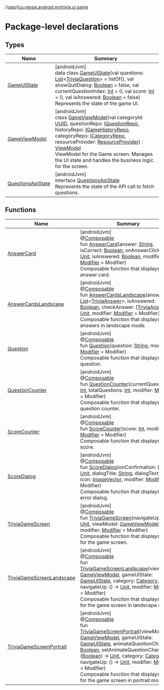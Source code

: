 //[app](../../index.md)/[icu.repsaj.android.mytrivia.ui.game](index.md)

# Package-level declarations

## Types

| Name                                               | Summary                                                                                                                                                                                                                                                                                                                                                                                                                                                                                                                                                                                                                                                                                                                                                                           |
|----------------------------------------------------|-----------------------------------------------------------------------------------------------------------------------------------------------------------------------------------------------------------------------------------------------------------------------------------------------------------------------------------------------------------------------------------------------------------------------------------------------------------------------------------------------------------------------------------------------------------------------------------------------------------------------------------------------------------------------------------------------------------------------------------------------------------------------------------|
| [GameUIState](-game-u-i-state/index.md)            | [androidJvm]<br>data class [GameUIState](-game-u-i-state/index.md)(val questions: [List](https://kotlinlang.org/api/latest/jvm/stdlib/kotlin.collections/-list/index.html)&lt;[TriviaQuestion](../icu.repsaj.android.mytrivia.model/-trivia-question/index.md)&gt; = listOf(), val showQuitDialog: [Boolean](https://kotlinlang.org/api/latest/jvm/stdlib/kotlin/-boolean/index.html) = false, val currentQuestionIndex: [Int](https://kotlinlang.org/api/latest/jvm/stdlib/kotlin/-int/index.html) = 0, val score: [Int](https://kotlinlang.org/api/latest/jvm/stdlib/kotlin/-int/index.html) = 0, val isAnswered: [Boolean](https://kotlinlang.org/api/latest/jvm/stdlib/kotlin/-boolean/index.html) = false)<br>Represents the state of the game UI.                           |
| [GameViewModel](-game-view-model/index.md)         | [androidJvm]<br>class [GameViewModel](-game-view-model/index.md)(val categoryId: [UUID](https://developer.android.com/reference/kotlin/java/util/UUID.html), questionRepo: [IQuestionRepo](../icu.repsaj.android.mytrivia.data/-i-question-repo/index.md), historyRepo: [IGameHistoryRepo](../icu.repsaj.android.mytrivia.data/-i-game-history-repo/index.md), categoryRepo: [ICategoryRepo](../icu.repsaj.android.mytrivia.data/-i-category-repo/index.md), resourceProvider: [ResourceProvider](../icu.repsaj.android.mytrivia.ui.providers/-resource-provider/index.md)) : [ViewModel](https://developer.android.com/reference/kotlin/androidx/lifecycle/ViewModel.html)<br>ViewModel for the Game screen. Manages the UI state and handles the business logic for the screen. |
| [QuestionsApiState](-questions-api-state/index.md) | [androidJvm]<br>interface [QuestionsApiState](-questions-api-state/index.md)<br>Represents the state of the API call to fetch questions.                                                                                                                                                                                                                                                                                                                                                                                                                                                                                                                                                                                                                                          |

## Functions

| Name                                                          | Summary                                                                                                                                                                                                                                                                                                                                                                                                                                                                                                                                                                                                                                                                                                                                                                                                                                                                                                                                                                                                     |
|---------------------------------------------------------------|-------------------------------------------------------------------------------------------------------------------------------------------------------------------------------------------------------------------------------------------------------------------------------------------------------------------------------------------------------------------------------------------------------------------------------------------------------------------------------------------------------------------------------------------------------------------------------------------------------------------------------------------------------------------------------------------------------------------------------------------------------------------------------------------------------------------------------------------------------------------------------------------------------------------------------------------------------------------------------------------------------------|
| [AnswerCard](-answer-card.md)                                 | [androidJvm]<br>@[Composable](https://developer.android.com/reference/kotlin/androidx/compose/runtime/Composable.html)<br>fun [AnswerCard](-answer-card.md)(answer: [String](https://kotlinlang.org/api/latest/jvm/stdlib/kotlin/-string/index.html), isCorrect: [Boolean](https://kotlinlang.org/api/latest/jvm/stdlib/kotlin/-boolean/index.html), onAnswerClick: () -&gt; [Unit](https://kotlinlang.org/api/latest/jvm/stdlib/kotlin/-unit/index.html), isAnswered: [Boolean](https://kotlinlang.org/api/latest/jvm/stdlib/kotlin/-boolean/index.html), modifier: [Modifier](https://developer.android.com/reference/kotlin/androidx/compose/ui/Modifier.html) = Modifier)<br>Composable function that displays an answer card.                                                                                                                                                                                                                                                                          |
| [AnswerCardsLandscape](-answer-cards-landscape.md)            | [androidJvm]<br>@[Composable](https://developer.android.com/reference/kotlin/androidx/compose/runtime/Composable.html)<br>fun [AnswerCardsLandscape](-answer-cards-landscape.md)(answers: [List](https://kotlinlang.org/api/latest/jvm/stdlib/kotlin.collections/-list/index.html)&lt;[TriviaAnswer](../icu.repsaj.android.mytrivia.model/-trivia-answer/index.md)&gt;, isAnswered: [Boolean](https://kotlinlang.org/api/latest/jvm/stdlib/kotlin/-boolean/index.html), checkAnswer: ([TriviaAnswer](../icu.repsaj.android.mytrivia.model/-trivia-answer/index.md)) -&gt; [Unit](https://kotlinlang.org/api/latest/jvm/stdlib/kotlin/-unit/index.html), modifier: [Modifier](https://developer.android.com/reference/kotlin/androidx/compose/ui/Modifier.html) = Modifier)<br>Composable function that displays the answers in landscape mode.                                                                                                                                                              |
| [Question](-question.md)                                      | [androidJvm]<br>@[Composable](https://developer.android.com/reference/kotlin/androidx/compose/runtime/Composable.html)<br>fun [Question](-question.md)(question: [String](https://kotlinlang.org/api/latest/jvm/stdlib/kotlin/-string/index.html), modifier: [Modifier](https://developer.android.com/reference/kotlin/androidx/compose/ui/Modifier.html) = Modifier)<br>Composable function that displays the question.                                                                                                                                                                                                                                                                                                                                                                                                                                                                                                                                                                                    |
| [QuestionCounter](-question-counter.md)                       | [androidJvm]<br>@[Composable](https://developer.android.com/reference/kotlin/androidx/compose/runtime/Composable.html)<br>fun [QuestionCounter](-question-counter.md)(currentQuestion: [Int](https://kotlinlang.org/api/latest/jvm/stdlib/kotlin/-int/index.html), totalQuestions: [Int](https://kotlinlang.org/api/latest/jvm/stdlib/kotlin/-int/index.html), modifier: [Modifier](https://developer.android.com/reference/kotlin/androidx/compose/ui/Modifier.html) = Modifier)<br>Composable function that displays the question counter.                                                                                                                                                                                                                                                                                                                                                                                                                                                                |
| [ScoreCounter](-score-counter.md)                             | [androidJvm]<br>@[Composable](https://developer.android.com/reference/kotlin/androidx/compose/runtime/Composable.html)<br>fun [ScoreCounter](-score-counter.md)(score: [Int](https://kotlinlang.org/api/latest/jvm/stdlib/kotlin/-int/index.html), modifier: [Modifier](https://developer.android.com/reference/kotlin/androidx/compose/ui/Modifier.html) = Modifier)<br>Composable function that displays the score.                                                                                                                                                                                                                                                                                                                                                                                                                                                                                                                                                                                       |
| [ScoreDialog](-score-dialog.md)                               | [androidJvm]<br>@[Composable](https://developer.android.com/reference/kotlin/androidx/compose/runtime/Composable.html)<br>fun [ScoreDialog](-score-dialog.md)(onConfirmation: () -&gt; [Unit](https://kotlinlang.org/api/latest/jvm/stdlib/kotlin/-unit/index.html), dialogTitle: [String](https://kotlinlang.org/api/latest/jvm/stdlib/kotlin/-string/index.html), dialogText: [String](https://kotlinlang.org/api/latest/jvm/stdlib/kotlin/-string/index.html), icon: [ImageVector](https://developer.android.com/reference/kotlin/androidx/compose/ui/graphics/vector/ImageVector.html), modifier: [Modifier](https://developer.android.com/reference/kotlin/androidx/compose/ui/Modifier.html) = Modifier)<br>Composable function that displays an error dialog.                                                                                                                                                                                                                                        |
| [TriviaGameScreen](-trivia-game-screen.md)                    | [androidJvm]<br>@[Composable](https://developer.android.com/reference/kotlin/androidx/compose/runtime/Composable.html)<br>fun [TriviaGameScreen](-trivia-game-screen.md)(navigateUp: () -&gt; [Unit](https://kotlinlang.org/api/latest/jvm/stdlib/kotlin/-unit/index.html), viewModel: [GameViewModel](-game-view-model/index.md), modifier: [Modifier](https://developer.android.com/reference/kotlin/androidx/compose/ui/Modifier.html) = Modifier)<br>Composable function that displays the UI for the game screen.                                                                                                                                                                                                                                                                                                                                                                                                                                                                                      |
| [TriviaGameScreenLandscape](-trivia-game-screen-landscape.md) | [androidJvm]<br>@[Composable](https://developer.android.com/reference/kotlin/androidx/compose/runtime/Composable.html)<br>fun [TriviaGameScreenLandscape](-trivia-game-screen-landscape.md)(viewModel: [GameViewModel](-game-view-model/index.md), gameUIState: [GameUIState](-game-u-i-state/index.md), category: [Category](../icu.repsaj.android.mytrivia.model/-category/index.md), navigateUp: () -&gt; [Unit](https://kotlinlang.org/api/latest/jvm/stdlib/kotlin/-unit/index.html), modifier: [Modifier](https://developer.android.com/reference/kotlin/androidx/compose/ui/Modifier.html) = Modifier)<br>Composable function that displays the UI for the game screen in landscape mode.                                                                                                                                                                                                                                                                                                            |
| [TriviaGameScreenPortrait](-trivia-game-screen-portrait.md)   | [androidJvm]<br>@[Composable](https://developer.android.com/reference/kotlin/androidx/compose/runtime/Composable.html)<br>fun [TriviaGameScreenPortrait](-trivia-game-screen-portrait.md)(viewModel: [GameViewModel](-game-view-model/index.md), gameUIState: [GameUIState](-game-u-i-state/index.md), animateQuestionChange: [Boolean](https://kotlinlang.org/api/latest/jvm/stdlib/kotlin/-boolean/index.html), setAnimateQuestionChange: ([Boolean](https://kotlinlang.org/api/latest/jvm/stdlib/kotlin/-boolean/index.html)) -&gt; [Unit](https://kotlinlang.org/api/latest/jvm/stdlib/kotlin/-unit/index.html), category: [Category](../icu.repsaj.android.mytrivia.model/-category/index.md), navigateUp: () -&gt; [Unit](https://kotlinlang.org/api/latest/jvm/stdlib/kotlin/-unit/index.html), modifier: [Modifier](https://developer.android.com/reference/kotlin/androidx/compose/ui/Modifier.html) = Modifier)<br>Composable function that displays the UI for the game screen in portrait mode. |
